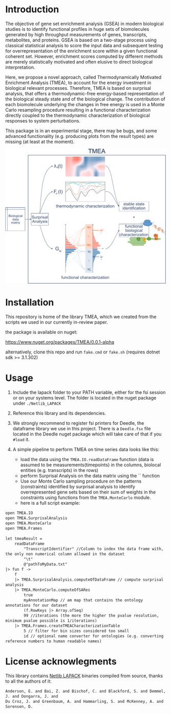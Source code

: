 # Introduction

The objective of gene set enrichment analysis (GSEA) in modern biological studies is to identify functional 
profiles in huge sets of biomolecules generated by high throughput measurements of genes, transcripts, metabolites, 
and proteins. GSEA is based on a two-stage process using classical statistical analysis to score the input data and 
subsequent testing for overrepresentation of the enrichment score within a given functional coherent set. 
However, enrichment scores computed by different methods are merely statistically motivated and often elusive to 
direct biological interpretation. 

Here, we propose a novel approach, called Thermodynamically Motivated Enrichment Analysis (TMEA), to account for the 
energy investment in biological relevant processes. Therefore, TMEA is based on surprisal analysis, that offers a 
thermodynamic-free energy-based representation of the biological steady state and of the biological change. 
The contribution of each biomolecule underlying the changes in free energy is used in a Monte Carlo resampling 
procedure resulting in a functional characterization directly coupled to the thermodynamic characterization of 
biological responses to system perturbations.

This package is in an experimental stage, there may be bugs, and some advanced functionality (e.g. producing plots from the result types) are missing (at least at the moment). 

![](./docs/img/GraphicalAbstract.png)

# Installation

This repository is home of the library TMEA, which we created from the scripts we used in our currently in-review paper.

the package is available on nuget:

https://www.nuget.org/packages/TMEA/0.0.1-alpha

alternatively, clone this repo and run `fake.cmd` or `fake.sh` (requires dotnet sdk >= 3.1.302)


# Usage

1. Include the lapack folder to your PATH variable, either for the fsi session or on your systems level. The folder is located in the nuget package under `./Netlib_LAPACK`

2. Reference this library and its dependencies.

3. We strongly recommend to register fsi printers for Deedle, the dataframe library we use in this project. There is a `Deedle.fsx` file located in the Deedle nuget package which will take care of that if you `#load` it.

4. A simple pipeline to perform TMEA on time series data looks like this:

    - load the data using the `TMEA.IO.readDataFrame` function (data is assumed to be measurements(timepoints) in the columns, biolocal entities (e.g. transcripts) in the rows)
    - perform Surprisal Analysis on the data matrix using the `` function
    - Use our Monte Carlo sampling procedure on the patterns (constraints) identified by surprisal analysis to identify overrepresented gene sets based on their sum of weights in the constraints using functions from the `TMEA.MonteCarlo` module.
    - here is a full script example:

```F#
open TMEA.IO
open TMEA.SurprisalAnalysis
open TMEA.MonteCarlo
open TMEA.Frames

let tmeaResult = 
    readDataFrame 
        "TranscriptIdentifier" //Column to index the data frame with, the only non numerical column allowed in the dataset
        "\t"
        @"pathToMyData.txt"
|> fun f ->
    f 
    |> TMEA.SurprisalAnalysis.computeOfDataFrame // compute surprisal analysis
    |> TMEA.MonteCarlo.computeOfSARes 
        true
        myAnnotationMap // am map that contains the ontology annotations for our dataset
        (f.RowKeys |> Array.ofSeq) 
        99 //iterations (the more the higher the pvalue resolution, minimum pvalue possible is 1/iterations)
    |> TMEA.Frames.createTMEACharacterizationTable 
        5 // filter for bin sizes considered too small
        id // optional name converter for ontologies (e.g. converting reference numbers to human readable names)

```

# License acknowlegments

This library contains [Netlib LAPACK](http://www.netlib.org/lapack/) binaries compiled from source, thanks to all the authors of it:
    
    Anderson, E. and Bai, Z. and Bischof, C. and Blackford, S. and Demmel, J. and Dongarra, J. and
    Du Croz, J. and Greenbaum, A. and Hammarling, S. and McKenney, A. and Sorensen, D.

